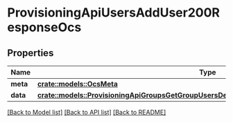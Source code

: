 # ProvisioningApiUsersAddUser200ResponseOcs

## Properties

Name | Type | Description | Notes
------------ | ------------- | ------------- | -------------
**meta** | [**crate::models::OcsMeta**](OCSMeta.md) |  | 
**data** | [**crate::models::ProvisioningApiGroupsGetGroupUsersDetails200ResponseOcsDataUsersValueOneOf**](provisioning_api_groups_get_group_users_details_200_response_ocs_data_users_value_oneOf.md) |  | 

[[Back to Model list]](../README.md#documentation-for-models) [[Back to API list]](../README.md#documentation-for-api-endpoints) [[Back to README]](../README.md)


